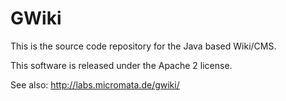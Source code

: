GWiki
=====

This is the source code repository for the Java based Wiki/CMS.

This software is released under the Apache 2 license.

See also: http://labs.micromata.de/gwiki/
